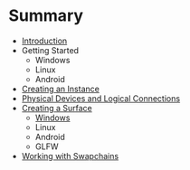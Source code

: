# Summary

* [Introduction](README.md)
* Getting Started
   * Windows
   * Linux
   * Android
* [Creating an Instance](chap1/creating_an_instance.md)
* [Physical Devices and Logical Connections](chap2/physical_devices_and_logical_connections.md)
* [Creating a Surface](chap3/creating_a_surface.md)
   * [Windows](chap3/windows.md)
   * Linux
   * Android
   * GLFW
* [Working with Swapchains](chap4/working_with_swapchains.md)

